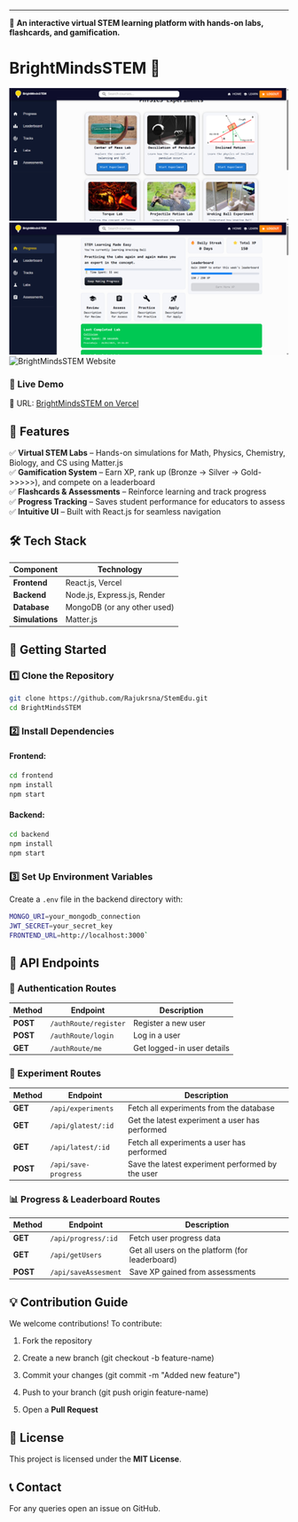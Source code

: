 ----------------------

🚀 **An interactive virtual STEM learning platform with hands-on labs, flashcards, and gamification.**

# BrightMindsSTEM 🌟

![BrightMindsSTEM Website](https://raw.githubusercontent.com/rajukrsna/stemedu/main/stempics.png)
![BrightMindsSTEM Website](https://raw.githubusercontent.com/rajukrsna/stemedu/main/stempic4.png)
![BrightMindsSTEM Website](https://raw.githubusercontent.com/rajukrsna/stemedu/main/stempics7.png)


### **🔗 Live Demo**

🔹 URL: [BrightMindsSTEM on Vercel](https://stem-edu.vercel.app)

## 📝 Features  
✅ **Virtual STEM Labs** – Hands-on simulations for Math, Physics, Chemistry, Biology, and CS using Matter.js  
✅ **Gamification System** – Earn XP, rank up (Bronze → Silver → Gold->>>>>), and compete on a leaderboard  
✅ **Flashcards & Assessments** – Reinforce learning and track progress  
✅ **Progress Tracking** – Saves student performance for educators to assess  
✅ **Intuitive UI** – Built with React.js for seamless navigation  

## 🛠 Tech Stack  

| **Component**      | **Technology**                     |
|--------------------|-----------------------------------|
| **Frontend**      | React.js, Vercel                  |
| **Backend**       | Node.js, Express.js, Render       |
| **Database**      | MongoDB (or any other used)       |
| **Simulations**   | Matter.js                         |

**🚀 Getting Started**
----------------------

### **1️⃣ Clone the Repository**

```bash
git clone https://github.com/Rajukrsna/StemEdu.git
cd BrightMindsSTEM
```

### **2️⃣ Install Dependencies**

#### **Frontend:**

```bash
cd frontend  
npm install  
npm start 
```
#### **Backend:**

```bash
cd backend
npm install
npm start
```
### **3️⃣ Set Up Environment Variables**

Create a `.env` file in the backend directory with:

```bash
MONGO_URI=your_mongodb_connection
JWT_SECRET=your_secret_key
FRONTEND_URL=http://localhost:3000`
```

**📌 API Endpoints**
--------------------

### **🔐 Authentication Routes**  
| Method | Endpoint | Description |
|--------|----------|-------------|
| **POST** | `/authRoute/register` | Register a new user |
| **POST** | `/authRoute/login` | Log in a user |
| **GET**  | `/authRoute/me` | Get logged-in user details |

### **🧪 Experiment Routes**  
| Method | Endpoint | Description |
|--------|----------|-------------|
| **GET**  | `/api/experiments` | Fetch all experiments from the database |
| **GET**  | `/api/glatest/:id` | Get the latest experiment a user has performed |
| **GET**  | `/api/latest/:id` | Fetch all experiments a user has performed |
| **POST** | `/api/save-progress` | Save the latest experiment performed by the user |

### **📊 Progress & Leaderboard Routes**  
| Method | Endpoint | Description |
|--------|----------|-------------|
| **GET**  | `/api/progress/:id` | Fetch user progress data |
| **GET**  | `/api/getUsers` | Get all users on the platform (for leaderboard) |
| **POST** | `/api/saveAssesment` | Save XP gained from assessments |

**💡 Contribution Guide**
-------------------------

We welcome contributions! To contribute:

1.  Fork the repository
    
2.  Create a new branch (git checkout -b feature-name)
    
3.  Commit your changes (git commit -m "Added new feature")
    
4.  Push to your branch (git push origin feature-name)
    
5.  Open a **Pull Request**
    

**📜 License**
--------------

This project is licensed under the **MIT License**.

**📞 Contact**
--------------

For any queries open an issue on GitHub.
